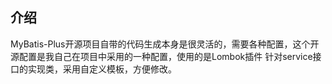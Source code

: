 ## 介绍
MyBatis-Plus开源项目自带的代码生成本身是很灵活的，需要各种配置，这个开源配置是我自己在项目中采用的一种配置，使用的是Lombok插件
针对service接口的实现类，采用自定义模板，方便修改。